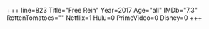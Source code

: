+++
line=823
Title="Free Rein"
Year=2017
Age="all"
IMDb="7.3"
RottenTomatoes=""
Netflix=1
Hulu=0
PrimeVideo=0
Disney=0
+++

